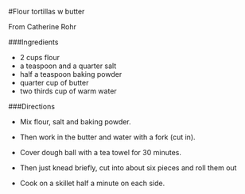 #Flour tortillas w butter

From Catherine Rohr

###Ingredients

* 2 cups flour
* a teaspoon and a quarter salt
* half a teaspoon baking powder
* quarter cup of butter
* two thirds cup of warm water

###Directions

* Mix flour, salt and baking powder. 

* Then work in the butter and water with a fork (cut in).

* Cover dough ball with a tea towel for 30 minutes.

* Then just knead briefly, cut into about six pieces and roll them out

* Cook on a skillet half a minute on each side. 
